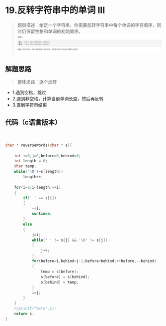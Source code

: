 # 19.反转字符串中的单词 III

>题目描述：给定一个字符串，你需要反转字符串中每个单词的字符顺序，同时仍保留空格和单词的初始顺序。
![示例](images\数组_19.png)

## 解题思路
>整体思路：逐个反转

+ 1.遇到空格，跳过
+ 2.遇到非空格，计算当前单词长度，然后再反转
+ 3.直到字符串结束


## 代码（c语言版本）

```c


char * reverseWords(char * s){

    int i=0,j=0,before=0,behind=0;
    int length = 0;
    char temp;
    while('\0'!=s[length])
        length++;
    
    for(i=0;i<length;++i)
    {
        if(' ' == s[i])
        {
            ++i;
            continue;
        }
        else
        {
            j=i;
            while(' ' != s[j] && '\0' != s[j])
            {
                j++;
            }
            for(before=i,behind=j-1;before<behind;++before,--behind)
            {
                temp = s[before];
                s[before] = s[behind];
                s[behind] = temp;
            }
            i=j;
        }
    }
    //printf("%s\n",s);
    return s;
}
```
